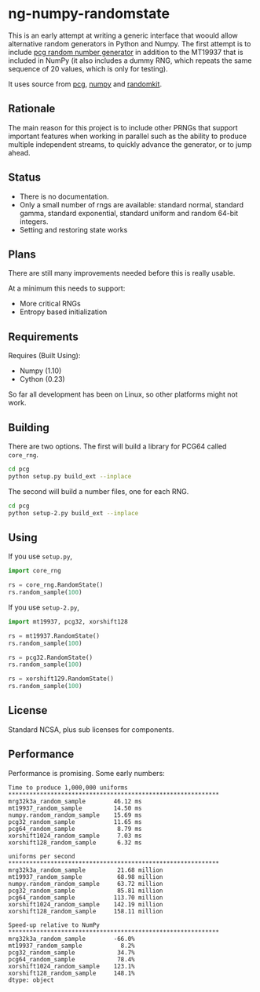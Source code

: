 # ng-numpy-randomstate

This is an early attempt at writing a generic interface that woould allow 
alternative random generators in Python and Numpy. The first attempt is 
to include [pcg random number generator](http://www.pcg-random.org/) 
in addition to the MT19937 that is included in NumPy (it also includes
a dummy RNG, which repeats the same sequence of 20 values, which is only
for testing).

It uses source from 
[pcg](http://www.pcg-random.org/), [numpy](http://www.numpy.org/) and 
[randomkit](https://github.com/numpy/numpy/blob/master/numpy/random/mtrand/).

## Rationale
The main reason for this project is to include other PRNGs 
that support important features when working in parallel such
as the ability to produce multiple independent streams, to 
quickly advance the generator, or to jump ahead.

## Status

* There is no documentation.  
* Only a small number of rngs are available: standard normal, standard gamma, 
standard exponential, standard uniform and random 64-bit integers. 
* Setting and restoring state works

## Plans
There are still many improvements needed before this is really usable. 

At a minimum this needs to support:

  * More critical RNGs
  * Entropy based initialization

## Requirements
Requires (Built Using):

  * Numpy (1.10)
  * Cython (0.23)
 
So far all development has been on Linux, so other platforms might not work.


## Building
There are two options.  The first will build a library for PCG64 called
`core_rng`.  

```bash
cd pcg
python setup.py build_ext --inplace
```

The second will build a number files, one for each RNG.

```bash
cd pcg
python setup-2.py build_ext --inplace
```

## Using
If you use `setup.py`, 

```python
import core_rng

rs = core_rng.RandomState()
rs.random_sample(100)
```

If you use `setup-2.py`, 

```python
import mt19937, pcg32, xorshift128

rs = mt19937.RandomState()
rs.random_sample(100)

rs = pcg32.RandomState()
rs.random_sample(100)

rs = xorshift129.RandomState()
rs.random_sample(100)
```

## License
Standard NCSA, plus sub licenses for components.

## Performance
Performance is promising.  Some early numbers:

```
Time to produce 1,000,000 uniforms
************************************************************
mrg32k3a_random_sample        46.12 ms
mt19937_random_sample         14.50 ms
numpy.random_random_sample    15.69 ms
pcg32_random_sample           11.65 ms
pcg64_random_sample            8.79 ms
xorshift1024_random_sample     7.03 ms
xorshift128_random_sample      6.32 ms

uniforms per second
************************************************************
mrg32k3a_random_sample         21.68 million
mt19937_random_sample          68.98 million
numpy.random_random_sample     63.72 million
pcg32_random_sample            85.81 million
pcg64_random_sample           113.70 million
xorshift1024_random_sample    142.19 million
xorshift128_random_sample     158.11 million

Speed-up relative to NumPy
************************************************************
mrg32k3a_random_sample        -66.0%
mt19937_random_sample           8.2%
pcg32_random_sample            34.7%
pcg64_random_sample            78.4%
xorshift1024_random_sample    123.1%
xorshift128_random_sample     148.1%
dtype: object
```

